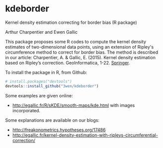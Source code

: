 # kdeborder
Kernel density estimation correcting for border bias (R package)

Arthur Charpentier and Ewen Gallic

This package proposes some R codes to compute the kernel density estimates of two-dimensional data points, using an extension of Ripley's circumference method to correct for border bias.
The method is described in our article: Charpentier, A. & Gallic, E. (2015). Kernel density estimation based on Ripley’s correction. GeoInformatica, 1-22. [Springer](https://link.springer.com/article/10.1007/s10707-015-0232-z).


To install the package in R, from Github:
```R
# install.packages("devtools")
devtools::install_github("3wen/kdeborder")
```

Some examples are given online:
- <http://egallic.fr/R/sKDE/smooth-maps/kde.html> with images incorporated.


Some explanations are available on our blogs:
- <http://freakonometrics.hypotheses.org/17486>
- <http://egallic.fr/kernel-density-estimation-with-ripleys-circumferential-correction/>
